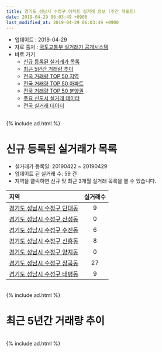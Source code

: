 ```yaml
---
title: 경기도 성남시 수정구 아파트 실거래 정보 (주간 레포트)
date: 2019-04-29 06:03:49 +0900
last_modified_at: 2019-04-29 06:03:49 +0900
---
```


* 업데이트 : 2019-04-29
* 자료 출처 : [국토교통부 실거래가 공개시스템](http://rt.molit.go.kr)
* 바로 가기
    * [신규 등록된 실거래가 목록](#신규-등록된-실거래가-목록)
    * [최근 5년간 거래량 추이](#최근-5년간-거래량-추이)
    * [전국 거래량 TOP 50 지역](https://inasie.github.io/apt-trade-info/최근-3개월-전국에서-가장-거래가-많이-발생한-지역)
    * [전국 거래량 TOP 50 아파트](https://inasie.github.io/apt-trade-info/최근-3개월-전국에서-가장-거래가-많이-발생한-아파트)
    * [전국 거래량 TOP 50 분양권](https://inasie.github.io/apt-trade-info/최근-3개월-전국에서-가장-거래가-많이-발생한-분양권)
    * [주요 신도시 실거래 데이터](https://inasie.github.io/apt-trade-info/주요-신도시)
    * [전국 실거래 데이터](https://inasie.github.io/apt-trade-info/전국)

<br>
{% include ad.html %}
<br>

# 신규 등록된 실거래가 목록
* 실거래가 등록일: 20190422 ~ 20190429
* 업데이트 된 실거래 수: 59 건
* 지역을 클릭하면 신규 및 최근 3개월 실거래 목록을 볼 수 있습니다.


|지역|실거래수|
|:---|:---:|
|[경기도 성남시 수정구 단대동](https://inasie.github.io/apt-trade-info/경기도-성남시-수정구-단대동)|9|
|[경기도 성남시 수정구 산성동](https://inasie.github.io/apt-trade-info/경기도-성남시-수정구-산성동)|0|
|[경기도 성남시 수정구 수진동](https://inasie.github.io/apt-trade-info/경기도-성남시-수정구-수진동)|6|
|[경기도 성남시 수정구 신흥동](https://inasie.github.io/apt-trade-info/경기도-성남시-수정구-신흥동)|8|
|[경기도 성남시 수정구 양지동](https://inasie.github.io/apt-trade-info/경기도-성남시-수정구-양지동)|0|
|[경기도 성남시 수정구 창곡동](https://inasie.github.io/apt-trade-info/경기도-성남시-수정구-창곡동)|27|
|[경기도 성남시 수정구 태평동](https://inasie.github.io/apt-trade-info/경기도-성남시-수정구-태평동)|9|


<br>
{% include ad.html %}
<br>

# 최근 5년간 거래량 추이


<div style="width:100%;">
    <canvas id="deal_progress" height="200"></canvas>
</div>

<script>
new Chart(document.getElementById("deal_progress"), {
    type: 'line',
    data: {
        labels: ['201404','201405','201406','201407','201408','201409','201410','201411','201412','201501','201502','201503','201504','201505','201506','201507','201508','201509','201510','201511','201512','201601','201602','201603','201604','201605','201606','201607','201608','201609','201610','201611','201612','201701','201702','201703','201704','201705','201706','201707','201708','201709','201710','201711','201712','201801','201802','201803','201804','201805','201806','201807','201808','201809','201810','201811','201812','201901','201902','201903','201904'],
        datasets: [{
            label: '매매',
            pointRadius: 1,
            data: [67, 52, 63, 65, 74, 115, 110, 62, 52, 87, 105, 168, 128, 83, 86, 98, 70, 88, 100, 54, 52, 128, 68, 101, 115, 112, 167, 180, 205, 162, 139, 61, 36, 39, 69, 87, 110, 107, 98, 107, 91, 123, 72, 61, 80, 175, 123, 153, 56, 62, 66, 99, 179, 148, 62, 37, 43, 30, 41, 34, 30],
            borderColor: "rgba(255, 201, 14, 1)",
            backgroundColor: "rgba(255, 201, 14, 0.5)",
            fill: false,
            lineTension: 0
        },{
            label: '전월세',
            pointRadius: 1,
            data: [104, 83, 82, 95, 112, 134, 159, 120, 77, 107, 106, 136, 109, 84, 97, 82, 73, 81, 114, 89, 141, 217, 181, 168, 143, 245, 198, 232, 212, 173, 164, 128, 125, 113, 196, 139, 117, 144, 213, 220, 183, 137, 88, 95, 102, 156, 133, 182, 117, 112, 133, 139, 265, 130, 124, 122, 136, 151, 137, 108, 41],
            borderColor: "rgba(0, 141, 185, 1)",
            backgroundColor: "rgba(0, 141, 185, 0.5)",
            fill: false,
            lineTension: 0
        }
        ]
    },
    options: {
        responsive: true,
        title: {
            display: false
        },
        tooltips: {
            mode: 'index',
            intersect: false
        },
        hover: {
            mode: 'nearest',
            intersect: true
        },
        scales: {
            xAxes: [{
                display: true,
                scaleLabel: {
                    display: true,
                    labelString: '년/월'
                }
            }],
            yAxes: [{
                display: true,
                ticks: {
                    suggestedMin: 0,
                },
                scaleLabel: {
                    display: true,
                    labelString: '실거래 수'
                }
            }]
        }
    }
});

</script>


<br>
{% include ad.html %}
<br>

